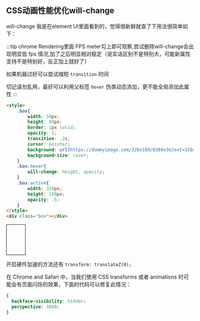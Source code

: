 ## CSS动画性能优化will-change

will-change 我是在element UI里面看到的，觉得很新鲜就查了下用法很简单如下：

:::tip
chrome Rendering里面 FPS meter勾上即可观察,尝试删除will-change会出现明显低 fps 情况,加了之后明显相对稳定（说实话区别不是特别大，可能新属性支持不是特别好，反正加上就好了）

如果机器过好可以尝试缩短  `transition` 时间

切记请勿乱用，最好可以利用父标签 `hover` 伪类动态添加，更不能全局添加此属性
:::

```html
<style>
    .box{
        width: 50px;
        height: 80px;
        border: 1px solid;
        opacity: 1;
        transition: .2s;
        cursor: pointer;
        background: url(https://dummyimage.com/320x180/0388e3&text=320x180);
        background-size: cover;
    }
    .box:hover{
        will-change: height, opacity;
    }
    .box:active{
        width: 320px;
        height: 180px;
        opacity: .5;
    }
</style>
<div class="box"></div>
```

<style>
    .box{
        width: 50px;
        height: 80px;
        border: 1px solid;
        opacity: 1;
        transition: .2s;
        cursor: pointer;
        position: relative;
        background: url(https://dummyimage.com/320x180/0388e3&text=320x180);
        background-size: cover;
    }
    .box:hover{
        will-change: height, opacity;
    }
    .box:active{
        width: 320px;
        height: 180px;
        opacity: .5;
    }
</style>
<div class="box"></div>

开启硬件加速的方法还有 `transform: translateZ(0);`

在 Chrome and Safari 中，当我们使用 CSS transforms 或者 animations 时可能会有页面闪烁的效果，下面的代码可以修复此情况：

```css
{
  backface-visibility: hidden;
  perspective: 1000;
}
```
